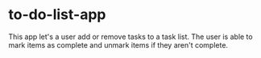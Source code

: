 # to-do-list-app
This app let's a user add or remove tasks to a task list. The user is able to mark items as complete and unmark items if they aren't complete.
